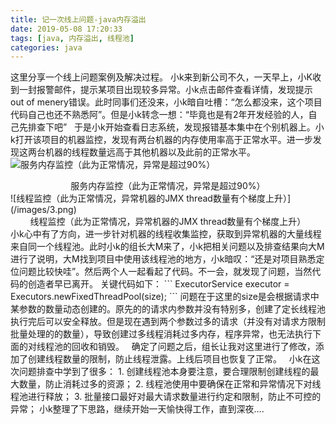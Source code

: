 ```yaml
---
title: 记一次线上问题-java内存溢出
date: 2019-05-08 17:20:33
tags: [java, 内存溢出, 线程池]
categories: java
---
```

这里分享一个线上问题案例及解决过程。
小k来到新公司不久，一天早上，小K收到一封报警邮件，提示某项目出现较多异常。小k点击邮件查看详情，发现提示out of menery错误。此时同事们还没来，小k暗自吐槽：“怎么都没来，这个项目代码自己也还不熟悉阿”。但是小k转念一想：“毕竟也是有2年开发经验的人，自己先排查下吧”
&nbsp;
于是小k开始查看日志系统，发现报错基本集中在个别机器上。小k打开该项目的机器监控，发现有两台机器的内存使用率高于正常水平。进一步发现这两台机器的线程数量远高于其他机器以及此前的正常水平。
&nbsp;
![服务内存监控（此为正常情况，异常是超过90%）](/images/3.png)
<center>服务内存监控（此为正常情况，异常是超过90%）</center>
![线程监控（此为正常情况，异常机器的JMX thread数量有个梯度上升）](/images/3.png)
<center>线程监控（此为正常情况，异常机器的JMX thread数量有个梯度上升）</center>
小k心中有了方向，进一步针对机器的线程收集监控，获取到异常机器的大量线程来自同一个线程池。此时小k的组长大M来了，小k把相关问题以及排查结果向大M进行了说明，大M找到项目中使用该线程池的地方，小k暗叹：“还是对项目熟悉定位问题比较快哇”。然后两个人一起看起了代码。不一会，就发现了问题，当然代码的创造者早已离开。
关键代码如下：
```
ExecutorService executor = Executors.newFixedThreadPool(size);
```
问题在于这里的size是会根据请求中某参数的数量动态创建的。原先的的请求内参数并没有特别多，创建了定长线程池执行完后可以安全释放。但是现在遇到两个参数过多的请求（并没有对请求方限制批量处理的的数量），导致创建过多线程消耗过多内存，程序异常，也无法执行下面的对线程池的回收和销毁。
&nbsp;
确定了问题之后，组长让我对这里进行了修改，添加了创建线程数量的限制，防止线程泄露。上线后项目也恢复了正常。
&nbsp;
小k在这次问题排查中学到了很多：
1. 创建线程池本身要注意，要合理限制创建线程的最大数量，防止消耗过多的资源；
2. 线程池使用中要确保在正常和异常情况下对线程池进行释放；
3. 批量接口最好对最大请求数量进行约定和限制，防止不可控的异常；
小k整理了下思路，继续开始一天愉快得工作，直到深夜….
